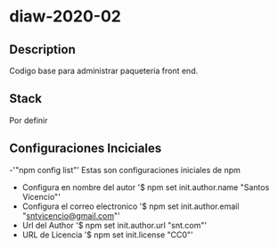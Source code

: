 # diaw-2020-02

## Description
Codigo base para administrar paqueteria front end.

##  Stack
Por definir 

## Configuraciones Inciciales
-'"npm config list"'
Estas son configuraciones iniciales de npm
- Configura en nombre del autor
'$ npm set init.author.name "Santos Vicencio"'
- Configura el correo electronico
'$ npm set init.author.email "sntvicencio@gmail.com"'
- Url del Author
'$ npm set init.author.url "snt.com"'
- URL de Licencia
'$ npm set init.license "CC0"'